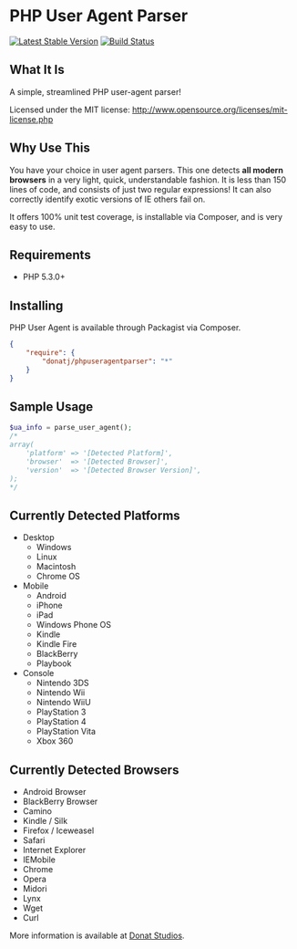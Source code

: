 # PHP User Agent Parser

[![Latest Stable Version](https://poser.pugx.org/donatj/phpuseragentparser/v/stable.png)](https://packagist.org/packages/donatj/phpuseragentparser)
[![Build Status](https://travis-ci.org/donatj/PhpUserAgent.png?branch=master)](https://travis-ci.org/donatj/PhpUserAgent)

## What It Is

A simple, streamlined PHP user-agent parser!

Licensed under the MIT license: http://www.opensource.org/licenses/mit-license.php

## Why Use This

You have your choice in user agent parsers. This one detects **all modern browsers** in a very light, quick, understandable fashion. 
It is less than 150 lines of code, and consists of just two regular expressions!
It can also correctly identify exotic versions of IE others fail on.

It offers 100% unit test coverage, is installable via Composer, and is very easy to use.

## Requirements

  - PHP 5.3.0+

## Installing

PHP User Agent is available through Packagist via Composer.

```json
{
	"require": {
		"donatj/phpuseragentparser": "*"
	}
}
```

## Sample Usage

```php
$ua_info = parse_user_agent();
/*
array(
	'platform' => '[Detected Platform]',
	'browser'  => '[Detected Browser]',
	'version'  => '[Detected Browser Version]',
);
*/
```

## Currently Detected Platforms

- Desktop
	- Windows
	- Linux
	- Macintosh
	- Chrome OS
- Mobile
	- Android
	- iPhone
	- iPad
	- Windows Phone OS
	- Kindle
	- Kindle Fire
	- BlackBerry
	- Playbook
- Console
	- Nintendo 3DS
	- Nintendo Wii
	- Nintendo WiiU
	- PlayStation 3
	- PlayStation 4
	- PlayStation Vita
	- Xbox 360

## Currently Detected Browsers

- Android Browser
- BlackBerry Browser
- Camino
- Kindle / Silk
- Firefox / Iceweasel
- Safari
- Internet Explorer
- IEMobile
- Chrome
- Opera
- Midori
- Lynx
- Wget
- Curl



More information is available at [Donat Studios](http://donatstudios.com/PHP-Parser-HTTP_USER_AGENT).
